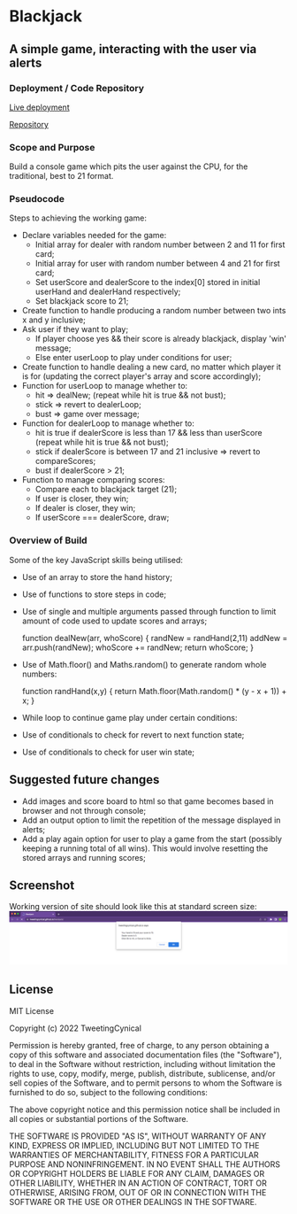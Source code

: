 # Blackjack

## A simple game, interacting with the user via alerts

### Deployment / Code Repository

[Live deployment](https://tweetingcynical.github.io/blackjack/)

[Repository](https://github.com/TweetingCynical/blackjack)

### Scope and Purpose

Build a console game which pits the user against the CPU, for the traditional, best to 21 format.

### Pseudocode

Steps to achieving the working game:

* Declare variables needed for the game:
  - Initial array for dealer with random number between 2 and 11 for first card;
  - Initial array for user with random number between 4 and 21 for first card;
  - Set userScore and dealerScore to the index[0] stored in initial userHand and dealerHand respectively;
  - Set blackjack score to 21;
* Create function to handle producing a random number between two ints x and y inclusive;
* Ask user if they want to play;
  - If player choose yes && their score is already blackjack, display 'win' message;
  - Else enter userLoop to play under conditions for user;
* Create function to handle dealing a new card, no matter which player it is for (updating the correct player's array and score accordingly);
* Function for userLoop to manage whether to: 
  - hit => dealNew; (repeat while hit is true && not bust);
  - stick => revert to dealerLoop;
  - bust => game over message;
* Function for dealerLoop to manage whether to:
  - hit is true if dealerScore is less than 17 && less than userScore (repeat while hit is true && not bust);
  - stick if dealerScore is between 17 and 21 inclusive => revert to compareScores;
  - bust if dealerScore > 21;
* Function to manage comparing scores:
  - Compare each to blackjack target (21);
  - If user is closer, they win;
  - If dealer is closer, they win;
  - If userScore === dealerScore, draw;

### Overview of Build

Some of the key JavaScript skills being utilised:
- Use of an array to store the hand history;
- Use of functions to store steps in code;
- Use of single and multiple arguments passed through function to limit amount of code used to update scores and arrays;

    function dealNew(arr, whoScore) {
      randNew = randHand(2,11)
      addNew = arr.push(randNew);
      whoScore += randNew;
      return whoScore;
    }

- Use of Math.floor() and Maths.random() to generate random whole numbers:
    
    function randHand(x,y) {
      return Math.floor(Math.random() * (y - x + 1)) + x;
    }

- While loop to continue game play under certain conditions:
- Use of conditionals to check for revert to next function state;
- Use of conditionals to check for user win state;

## Suggested future changes

- Add images and score board to html so that game becomes based in browser and not through console;
- Add an output option to limit the repetition of the message displayed in alerts;
- Add a play again option for user to play a  game from the start (possibly keeping a running total of all wins). This would involve resetting the stored arrays and running scores;

## Screenshot

Working version of site should look like this at standard screen size:
![Site Screenshot](./assets/screenshot.png)

## License

MIT License

Copyright (c) 2022 TweetingCynical

Permission is hereby granted, free of charge, to any person obtaining a copy of this software and associated documentation files (the "Software"), to deal in the Software without restriction, including without limitation the rights to use, copy, modify, merge, publish, distribute, sublicense, and/or sell copies of the Software, and to permit persons to whom the Software is furnished to do so, subject to the following conditions:

The above copyright notice and this permission notice shall be included in all copies or substantial portions of the Software.

THE SOFTWARE IS PROVIDED "AS IS", WITHOUT WARRANTY OF ANY KIND, EXPRESS OR IMPLIED, INCLUDING BUT NOT LIMITED TO THE WARRANTIES OF MERCHANTABILITY, FITNESS FOR A PARTICULAR PURPOSE AND NONINFRINGEMENT. IN NO EVENT SHALL THE AUTHORS OR COPYRIGHT HOLDERS BE LIABLE FOR ANY CLAIM, DAMAGES OR OTHER LIABILITY, WHETHER IN AN ACTION OF CONTRACT, TORT OR OTHERWISE, ARISING FROM, OUT OF OR IN CONNECTION WITH THE SOFTWARE OR THE USE OR OTHER DEALINGS IN THE SOFTWARE.